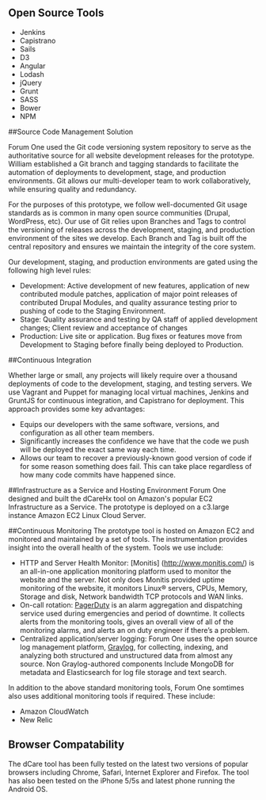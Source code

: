 ##  Open Source Tools
- Jenkins
- Capistrano
- Sails
- D3
- Angular
- Lodash
- jQuery
- Grunt
- SASS
- Bower
- NPM

##Source Code Management Solution

Forum One used the Git code versioning system repository to serve as the authoritative source for all website development releases for the prototype. William established a Git branch and tagging standards to facilitate the automation of deployments to development, stage, and production environments. Git allows our multi-developer team to work collaboratively, while ensuring quality and redundancy. 

For the purposes of this prototype, we follow well-documented Git usage standards as is common in many open source communities (Drupal, WordPress, etc). Our use of Git relies upon Branches and Tags to control the versioning of releases across the development, staging, and production environment of the sites we develop. Each Branch and Tag is built off the central repository and ensures we maintain the integrity of the core system.

Our development, staging, and production environments are gated using the following high level rules:
- Development: Active development of new features, application of new contributed module patches, application of major point releases of contributed Drupal Modules, and quality assurance testing prior to pushing of code to the Staging Environment.
- Stage: Quality assurance and testing by QA staff of applied development changes; Client review and acceptance of changes
- Production: Live site or application.  Bug fixes or features move from Development to Staging before finally being deployed to Production.

##Continuous Integration

Whether large or small, any projects will likely require over a thousand deployments of code to the development, staging, and testing servers. We use Vagrant and Puppet for managing local virtual machines, Jenkins and GruntJS for continuous integration, and Capistrano for deployment. This approach provides some key advantages:

- Equips our developers with the same software, versions, and configuration as all other team members.
- Significantly increases the confidence we have that the code we push will be deployed the exact same way each time.
- Allows our team to recover a previously-known good version of code if for some reason something does fail. This can take place regardless of how many code commits have happened since.

##Infrastructure as a Service and Hosting Environment
Forum One designed and built the dCareHx tool on Amazon's popular EC2 Infrastructure as a Service. The prototype is deployed on a c3.large instance Amazon EC2 Linux Cloud Server.

##Continuous Monitoring
The prototype tool is hosted on Amazon EC2 and monitored and maintained by a set of tools. The instrumentation provides insight into the overall health of the system. Tools we use include:

- HTTP and Server Health Monitor: [Monitis] (http://www.monitis.com/) is an all-in-one application monitoring platform used to monitor the website and the server. Not only does Monitis provided uptime monitoring of the website, it monitors Linux® servers, CPUs, Memory, Storage and disk, Network bandwidth TCP protocols and WAN links.
- On-call rotation: [PagerDuty](https://www.pagerduty.com/) is an alarm aggregation and dispatching service used during emergencies and period of downtime. It collects alerts from the monitoring tools, gives an overall view of all of the monitoring alarms, and alerts an on duty engineer if there’s a problem.
- Centralized application/server logging: Forum One uses the open source log management platform, [Graylog](https://www.graylog.org/), for collecting, indexing, and analyzing both structured and unstructured data from almost any source. Non Graylog-authored components Include MongoDB for metadata and Elasticsearch for log file storage and text search.

In addition to the above standard monitoring tools, Forum One somtimes also uses additional monitoring tools if required. These include: 
- Amazon CloudWatch 
- New Relic

## Browser Compatability
The dCare tool has been fully tested on the latest two versions of popular browsers including Chrome, Safari, Internet Explorer and Firefox. The tool has also been tested on the iPhone 5/5s and latest phone running the Android OS. 

